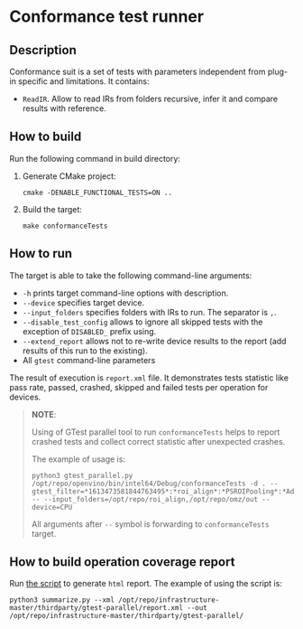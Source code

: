 # Conformance test runner

## Description
Conformance suit is a set of tests with parameters independent from plug-in specific and limitations. It contains:
* `ReadIR`. Allow to read IRs from folders recursive, infer it and compare results with reference.

## How to build
Run the following command in build directory:
1. Generate CMake project:
   ```
   cmake -DENABLE_FUNCTIONAL_TESTS=ON ..
   ```
2. Build the target:
   ```
   make conformanceTests
   ```
   
## How to run
The target is able to take the following command-line arguments:
* `-h` prints target command-line options with description.
* `--device` specifies target device.
* `--input_folders` specifies folders with IRs to run. The separator is `,`.
* `--disable_test_config` allows to ignore all skipped tests with the exception of `DISABLED_` prefix using.
* `--extend_report` allows not to re-write device results to the report (add results of this run to the existing).
* All `gtest` command-line parameters

The result of execution is `report.xml` file. It demonstrates tests statistic like pass rate, passed, crashed, skipped and failed tests per operation for 
devices.

> **NOTE**:
> 
> Using of GTest parallel tool to run `conformanceTests` helps to report crashed tests and collect correct statistic 
> after unexpected crashes. 
> 
> The example of usage is:
> ```
> python3 gtest_parallel.py /opt/repo/openvino/bin/intel64/Debug/conformanceTests -d . --gtest_filter=*1613473581844763495*:*roi_align*:*PSROIPooling*:*Add*:*BinaryConv* -- --input_folders=/opt/repo/roi_align,/opt/repo/omz/out --device=CPU
> ```
> All arguments after `--` symbol is forwarding to `conformanceTests` target.

## How to build operation coverage report
Run [the script](./../../../../ie_test_utils/functional_test_utils/layer_tests_summary/summarize.py) to generate `html` report.
The example of using the script is:
```
python3 summarize.py --xml /opt/repo/infrastructure-master/thirdparty/gtest-parallel/report.xml --out /opt/repo/infrastructure-master/thirdparty/gtest-parallel/
```
